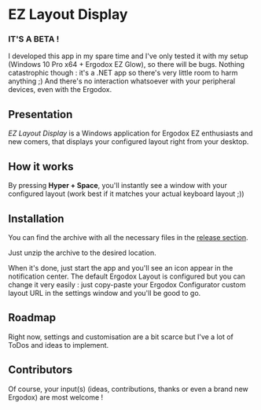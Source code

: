 # EZ Layout Display

### IT'S A BETA !
I developed this app in my spare time and I've only tested it with my setup (Windows 10 Pro x64 + Ergodox EZ Glow), so there will be bugs. Nothing catastrophic though : it's a .NET app so there's very little room to harm anything ;)
And there's no interaction whatsoever with your peripheral devices, even with the Ergodox.

## Presentation
_EZ Layout Display_ is a Windows application for Ergodox EZ enthusiasts and new comers, that displays your configured layout right from your desktop.

## How it works
By pressing **Hyper + Space**, you'll instantly see a window with your configured layout (work best if it matches your actual keyboard layout ;))

## Installation
You can find the archive with all the necessary files in the [release section](https://github.com/Invvard/EZLayoutDisplay/releases).

Just unzip the archive to the desired location.

When it's done, just start the app and you'll see an icon appear in the notification center.
The default Ergodox Layout is configured but you can change it very easily : just copy-paste your Ergodox Configurator custom layout URL in the settings window and you'll be good to go.

## Roadmap 
Right now, settings and customisation are a bit scarce but I've a lot of ToDos and ideas to implement.

## Contributors
Of course, your input(s) (ideas, contributions, thanks or even a brand new Ergodox) are most welcome !
